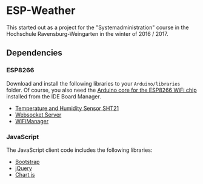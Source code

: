# ESP-Weather

This started out as a project for the "Systemadministration" course in the Hochschule Ravensburg-Weingarten in the winter of 2016 / 2017.

## Dependencies

### ESP8266

Download and install the following libraries to your `Arduino/libraries` folder. Of course, you also need the [Arduino core for the ESP8266 WiFi chip](https://github.com/esp8266/Arduino) installed from the IDE Board Manager.

* [Temperature and Humidity Sensor SHT21](https://github.com/markbeee/SHT21)
* [Websocket Server](https://github.com/morrissinger/ESP8266-Websocket)
* [WiFiManager](https://github.com/tzapu/WiFiManager)

### JavaScript

The JavaScript client code includes the following libraries:

* [Bootstrap](http://getbootstrap.com/)
* [jQuery](https://jquery.com/)
* [Chart.js](https://github.com/chartjs/Chart.js)

